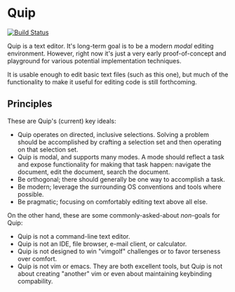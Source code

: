 # Quip

[![Build Status](https://api.travis-ci.org/jpetrie/quip.svg?branch=master)](https://travis-ci.org/jpetrie/quip)

Quip is a text editor. It's long-term goal is to be a modern *modal* editing environment.
However, right now it's just a very early proof-of-concept and playground for various
potential implementation techniques.

It is usable enough to edit basic text files (such as this one), but much of the functionality to make it
useful for editing code is still forthcoming.

## Principles

These are Quip's (current) key ideals:

 - Quip operates on directed, inclusive selections. Solving a problem should be accomplished by crafting
   a selection set and then operating on that selection set.
 - Quip is modal, and supports many modes. A mode should reflect a task and expose functionality for
   making that task happen: navigate the document, edit the document, search the document.
 - Be orthogonal; there should generally be one way to accomplish a task.
 - Be modern; leverage the surrounding OS conventions and tools where possible.
 - Be pragmatic; focusing on comfortably editing text above all else.

On the other hand, these are some commonly-asked-about *non*-goals for Quip:

 - Quip is not a command-line text editor.
 - Quip is not an IDE, file browser, e-mail client, or calculator.
 - Quip is not designed to win "vimgolf" challenges or to favor terseness over comfort.
 - Quip is not vim or emacs. They are both excellent tools, but Quip is not about creating "another" vim or even
   about maintaining keybinding compability.
